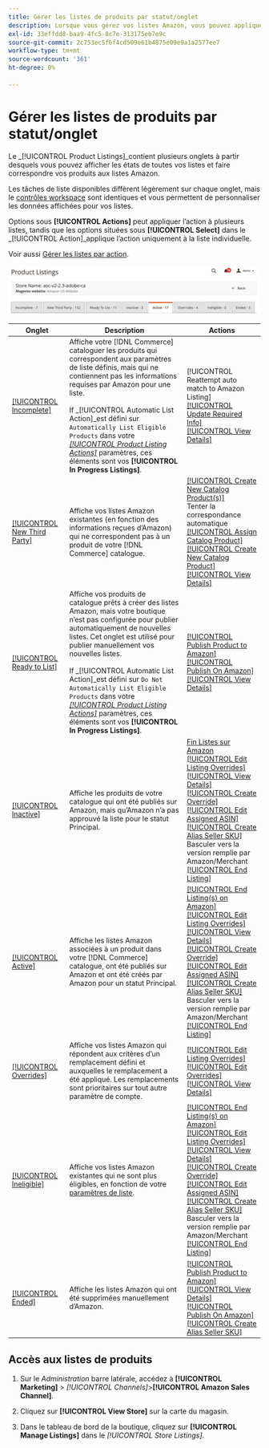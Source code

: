 ```yaml
---
title: Gérer les listes de produits par statut/onglet
description: Lorsque vous gérez vos listes Amazon, vous pouvez appliquer des actions à vos listes en fonction de leur état.
exl-id: 33effdd8-baa9-4fc5-8c7e-313175eb7e9c
source-git-commit: 2c753ec5f6f4cd509e61b4875e09e9a1a2577ee7
workflow-type: tm+mt
source-wordcount: '361'
ht-degree: 0%

---
```


# Gérer les listes de produits par statut/onglet

Le _[!UICONTROL Product Listings]_contient plusieurs onglets à partir desquels vous pouvez afficher les états de toutes vos listes et faire correspondre vos produits aux listes Amazon.

Les tâches de liste disponibles diffèrent légèrement sur chaque onglet, mais le [contrôles workspace](./workspace-controls.md) sont identiques et vous permettent de personnaliser les données affichées pour vos listes.

Options sous **[!UICONTROL Actions]** peut appliquer l’action à plusieurs listes, tandis que les options situées sous **[!UICONTROL Select]** dans le _[!UICONTROL Action]_applique l’action uniquement à la liste individuelle.

Voir aussi [Gérer les listes par action](./managing-listings-by-action.md).

![Onglets Listes de produits](assets/amazon-product-listings-tabs.png)

| Onglet | Description | Actions |
|--- |--- |--- |
| [[!UICONTROL Incomplete]](./incomplete-listings.md) | Affiche votre [!DNL Commerce] cataloguer les produits qui correspondent aux paramètres de liste définis, mais qui ne contiennent pas les informations requises par Amazon pour une liste.<br><br>If _[!UICONTROL Automatic List Action]_est défini sur `Automatically List Eligible Products` dans votre [_[!UICONTROL Product Listing Actions]_](./product-listing-actions.md) paramètres, ces éléments sont vos **[!UICONTROL In Progress Listings]**. | [!UICONTROL Reattempt auto match to Amazon Listing]<br>[[!UICONTROL Update Required Info]](./amazon-manually-update-incomplete-listing.md)<br>[[!UICONTROL View Details]](./product-listing-details.md) |
| [[!UICONTROL New Third Party]](./new-third-party-listings.md) | Affiche vos listes Amazon existantes (en fonction des informations reçues d’Amazon) qui ne correspondent pas à un produit de votre [!DNL Commerce] catalogue. | [[!UICONTROL Create New Catalog Product(s)]](./creating-assigning-catalog-products.md)<br>Tenter la correspondance automatique<br>[[!UICONTROL Assign Catalog Product]](./creating-assigning-catalog-products.md)<br>[[!UICONTROL Create New Catalog Product]](./creating-assigning-catalog-products.md)<br>[[!UICONTROL View Details]](./product-listing-details.md) |
| [[!UICONTROL Ready to List]](./ready-to-list.md) | Affiche vos produits de catalogue prêts à créer des listes Amazon, mais votre boutique n’est pas configurée pour publier automatiquement de nouvelles listes. Cet onglet est utilisé pour publier manuellement vos nouvelles listes.<br><br>If _[!UICONTROL Automatic List Action]_est défini sur `Do Not Automatically List Eligible Products` dans votre [_[!UICONTROL Product Listing Actions]_](./product-listing-actions.md) paramètres, ces éléments sont vos **[!UICONTROL In Progress Listings]**. | [[!UICONTROL Publish Product to Amazon]](./publish-listings-manually.md)<br>[[!UICONTROL Publish On Amazon]](./publish-listings-manually.md)<br>[[!UICONTROL View Details]](./product-listing-details.md) |
| [[!UICONTROL Inactive]](./inactive-listings.md) | Affiche les produits de votre catalogue qui ont été publiés sur Amazon, mais qu’Amazon n’a pas approuvé la liste pour le statut Principal. | [Fin Listes sur Amazon](./end-listings-manually.md)<br>[[!UICONTROL Edit Listing Overrides]](./creating-editing-overrides.md)<br>[[!UICONTROL View Details]](./product-listing-details.md)<br>[[!UICONTROL Create Override]](./creating-editing-overrides.md)<br>[[!UICONTROL Edit Assigned ASIN]](./edit-assigned-asin.md)<br>[[!UICONTROL Create Alias Seller SKU]](./create-alias-seller-sku.md#region-specific)<br>Basculer vers la version remplie par Amazon/Merchant<br>[[!UICONTROL End Listing]](./end-listings-manually.md) |
| [[!UICONTROL Active]](./active-listings.md) | Affiche les listes Amazon associées à un produit dans votre [!DNL Commerce] catalogue, ont été publiés sur Amazon et ont été créés par Amazon pour un statut Principal. | [[!UICONTROL End Listing(s) on Amazon]](./end-listings-manually.md)<br>[[!UICONTROL Edit Listing Overrides]](./creating-editing-overrides.md)<br>[[!UICONTROL View Details]](./product-listing-details.md)<br>[[!UICONTROL Create Override]](./creating-editing-overrides.md)<br>[[!UICONTROL Edit Assigned ASIN]](./edit-assigned-asin.md)<br>[[!UICONTROL Create Alias Seller SKU]](./create-alias-seller-sku.md#region-specific)<br>Basculer vers la version remplie par Amazon/Merchant<br>[[!UICONTROL End Listing]](./end-listings-manually.md) |
| [[!UICONTROL Overrides]](./overrides.md) | Affiche vos listes Amazon qui répondent aux critères d’un remplacement défini et auxquelles le remplacement a été appliqué. Les remplacements sont prioritaires sur tout autre paramètre de compte. | [[!UICONTROL Edit Listing Overrides]](./creating-editing-overrides.md)<br>[[!UICONTROL Edit Overrides]](./creating-editing-overrides.md)<br>[[!UICONTROL View Details]](./product-listing-details.md) |
| [[!UICONTROL Ineligible]](./ineligible-listings.md) | Affiche vos listes Amazon existantes qui ne sont plus éligibles, en fonction de votre [paramètres de liste](./listing-settings.md). | [[!UICONTROL End Listing(s) on Amazon]](./end-listings-manually.md)<br>[[!UICONTROL Edit Listing Overrides]](./creating-editing-overrides.md)<br>[[!UICONTROL View Details]](./product-listing-details.md)<br>[[!UICONTROL Create Override]](./creating-editing-overrides.md)<br>[[!UICONTROL Edit Assigned ASIN]](./edit-assigned-asin.md)<br>[[!UICONTROL Create Alias Seller SKU]](./create-alias-seller-sku.md#region-specific)<br>Basculer vers la version remplie par Amazon/Merchant<br>[[!UICONTROL End Listing]](./end-listings-manually.md) |
| [[!UICONTROL Ended]](./ended-listings.md) | Affiche les listes Amazon qui ont été supprimées manuellement d’Amazon. | [[!UICONTROL Publish Product to Amazon]](./publish-listings-manually.md)<br>[[!UICONTROL View Details]](./product-listing-details.md)<br>[[!UICONTROL Publish On Amazon]](./publish-listings-manually.md)<br>[[!UICONTROL Create Alias Seller SKU]](./create-alias-seller-sku.md#region-specific) |

## Accès aux listes de produits

1. Sur le _Administration_ barre latérale, accédez à **[!UICONTROL Marketing]** > _[!UICONTROL Channels]_>**[!UICONTROL Amazon Sales Channel]**.

1. Cliquez sur **[!UICONTROL View Store]** sur la carte du magasin.

1. Dans le tableau de bord de la boutique, cliquez sur **[!UICONTROL Manage Listings]** dans le _[!UICONTROL Store Listings]_.
